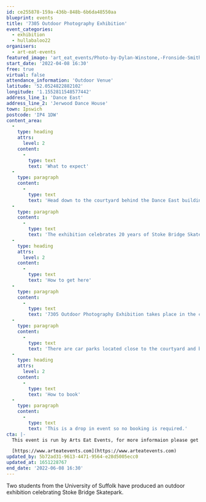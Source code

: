 ```yaml
---
id: ce255878-159a-436b-848b-6b6da48550aa
blueprint: events
title: '7305 Outdoor Photography Exhibition'
event_categories:
  - exhibition
  - hullabaloo22
organisers:
  - art-eat-events
featured_image: 'art_eat_events/Photo-by-Dylan-Winstone,-Fronside-Smith-Grind,-part-of-the-exhibition-in-The-Mill-Courtyard-behind-DanceEast.jpg'
start_date: '2022-04-08 16:30'
free: true
virtual: false
attendance_information: 'Outdoor Venue'
latitude: '52.0524822882102'
longitude: '1.1552811548577442'
address_line_1: 'Dance East'
address_line_2: 'Jerwood Dance House'
town: Ipswich
postcode: 'IP4 1DW'
content_area:
  -
    type: heading
    attrs:
      level: 2
    content:
      -
        type: text
        text: 'What to expect'
  -
    type: paragraph
    content:
      -
        type: text
        text: 'Head down to the courtyard behind the Dance East building, connecting the Waterfront and Quay Street, to see some great photos of Ipswich skate culture. '
  -
    type: paragraph
    content:
      -
        type: text
        text: 'The exhibition celebrates 20 years of Stoke Bridge Skatepark and the local Skate community: 7305 exhibition is a positive reflection of youth and skate culture, connecting people and organisations across Ipswich through skating. Providing a view into the skate community through the lense of photographer and skater Dylan Winstone, growing awareness of the positive effects of skating to a wider audience, the exhibition has been commissioned by Art Eat and is part of the town wide activities of Hullabaloo22 presenting exciting and energetic youth culture in Ipswich.'
  -
    type: heading
    attrs:
      level: 2
    content:
      -
        type: text
        text: 'How to get here'
  -
    type: paragraph
    content:
      -
        type: text
        text: '7305 Outdoor Photography Exhibition takes place in the courtyard behind Jerwood Dance House, Dance East, connecting the Waterfront and Quay Street. '
  -
    type: paragraph
    content:
      -
        type: text
        text: 'There are car parks located close to the courtyard and bus routes operating nearby. '
  -
    type: heading
    attrs:
      level: 2
    content:
      -
        type: text
        text: 'How to book'
  -
    type: paragraph
    content:
      -
        type: text
        text: 'This is a drop in event so no booking is required.'
cta: |-
  This event is run by Arts Eat Events, for more informaion please get in touch via:

  [https://www.arteatevents.com](https://www.arteatevents.com)
updated_by: 5b72ad31-9613-4471-9564-e28d5005ecc0
updated_at: 1651228767
end_date: '2022-06-08 16:30'
---
```

Two students from the University of Suffolk have produced an outdoor exhibition celebrating Stoke Bridge Skatepark.